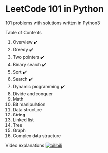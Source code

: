 # LeetCode 101 in Python 

101 problems with solutions written in Python3



Table of Contents

1.  Overview :heavy_check_mark:
2.  Greedy :heavy_check_mark:
3.  Two pointers :heavy_check_mark:
4.  Binary search :heavy_check_mark:
5.  Sort :heavy_check_mark:
6.  Search :heavy_check_mark:
7.  Dynamic programming :heavy_check_mark:
8.  Divide and conquer
9.  Math
10.  Bit manipulation
11.  Data structure
12.  String
13.  Linked list
14.  Tree
15.  Graph
16.  Complex data structure



Video explanations [![bilibili](https://user-images.githubusercontent.com/20344258/50698395-cac04500-107f-11e9-89df-a4b52eff7586.png)](https://space.bilibili.com/25569362)